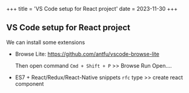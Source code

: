 +++
title = 'VS Code setup for React project'
date = 2023-11-30
+++

## VS Code setup for React project

We can install some extensions

- Browse Lite:
  https://github.com/antfu/vscode-browse-lite

  Then open command `Cmd + Shift + P` >> Browse Run Open....

- ES7 + React/Redux/React-Native snippets
  `rfc` type >> create react component
